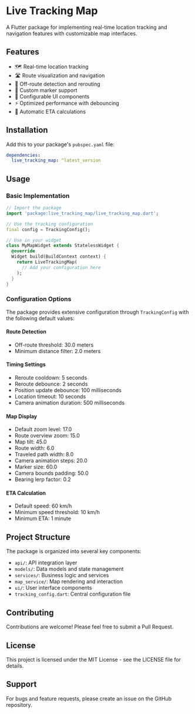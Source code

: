 <!--
This README describes the package. If you publish this package to pub.dev,
this README's contents appear on the landing page for your package.

For information about how to write a good package README, see the guide for
[writing package pages](https://dart.dev/tools/pub/writing-package-pages).

For general information about developing packages, see the Dart guide for
[creating packages](https://dart.dev/guides/libraries/create-packages)
and the Flutter guide for
[developing packages and plugins](https://flutter.dev/to/develop-packages).
-->

# Live Tracking Map

A Flutter package for implementing real-time location tracking and navigation features with customizable map interfaces.

## Features

- 🗺️ Real-time location tracking
- 🛣️ Route visualization and navigation
- 🎯 Off-route detection and rerouting
- 📍 Custom marker support
- 🎨 Configurable UI components
- ⚡ Optimized performance with debouncing
- 🔄 Automatic ETA calculations

## Installation

Add this to your package's `pubspec.yaml` file:

```yaml
dependencies:
  live_tracking_map: ^latest_version
```

## Usage

### Basic Implementation

```dart
// Import the package
import 'package:live_tracking_map/live_tracking_map.dart';

// Use the tracking configuration
final config = TrackingConfig();

// Use in your widget
class MyMapWidget extends StatelessWidget {
  @override
  Widget build(BuildContext context) {
    return LiveTrackingMap(
      // Add your configuration here
    );
  }
}
```

### Configuration Options

The package provides extensive configuration through `TrackingConfig` with the following default values:

#### Route Detection
- Off-route threshold: 30.0 meters
- Minimum distance filter: 2.0 meters

#### Timing Settings
- Reroute cooldown: 5 seconds
- Reroute debounce: 2 seconds
- Position update debounce: 100 milliseconds
- Location timeout: 10 seconds
- Camera animation duration: 500 milliseconds

#### Map Display
- Default zoom level: 17.0
- Route overview zoom: 15.0
- Map tilt: 45.0
- Route width: 6.0
- Traveled path width: 8.0
- Camera animation steps: 20.0
- Marker size: 60.0
- Camera bounds padding: 50.0
- Bearing lerp factor: 0.2

#### ETA Calculation
- Default speed: 60 km/h
- Minimum speed threshold: 10 km/h
- Minimum ETA: 1 minute

## Project Structure

The package is organized into several key components:

- `api/`: API integration layer
- `models/`: Data models and state management
- `services/`: Business logic and services
- `map_service/`: Map rendering and interaction
- `ui/`: User interface components
- `tracking_config.dart`: Central configuration file

## Contributing

Contributions are welcome! Please feel free to submit a Pull Request.

## License

This project is licensed under the MIT License - see the LICENSE file for details.

## Support

For bugs and feature requests, please create an issue on the GitHub repository.
